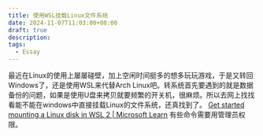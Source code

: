 ```yaml
---
title: 使用WSL挂载Linux文件系统
date: 2024-11-07T11:03:00+08:00
draft: true
description: 
tags:
  - Essay
---
```

最近在Linux的使用上屡屡碰壁，加上空闲时间挺多的想多玩玩游戏，于是又转回Windows了，还是使用WSL来代替Arch Linux吧。转系统首先要遇到的就是数据备份的问题，如果是使用U盘来拷贝就要频繁的开关机，很麻烦。所以去网上找找看能不能在windows中直接挂载Linux的文件系统，还真找到了。
[Get started mounting a Linux disk in WSL 2 | Microsoft Learn](https://learn.microsoft.com/en-us/windows/wsl/wsl2-mount-disk)
有些命令需要用管理员权限。